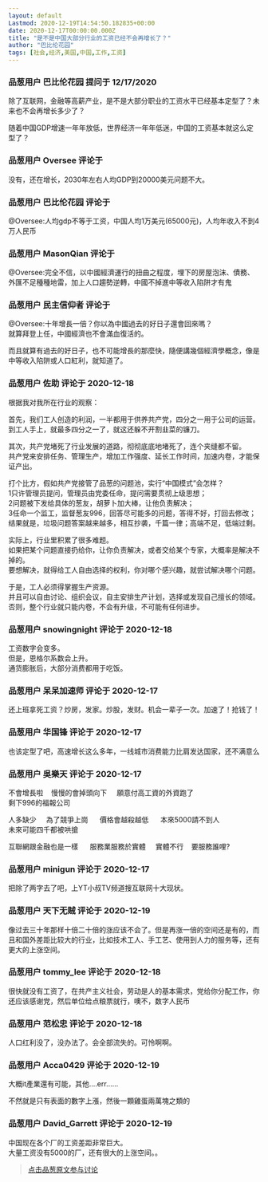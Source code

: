 ```yaml
---
layout: default
Lastmod: 2020-12-19T14:54:50.182835+00:00
date: 2020-12-17T00:00:00.000Z
title: "是不是中国大部分行业的工资已经不会再增长了？"
author: "巴比伦花园"
tags: [社会,经济,美国,中国,工作,工资]
---
```



### 品葱用户 **巴比伦花园** 提问于 12/17/2020
    
除了互联网，金融等高薪产业，是不是大部分职业的工资水平已经基本定型了？未来也不会再增长多少了？  
  
随着中国GDP增速一年年放低，世界经济一年年低迷，中国的工资基本就这么定型了？
    
                

### 品葱用户 **Oversee** 评论于 
        
没有，还在增长，2030年左右人均GDP到20000美元问题不大。
        
                

### 品葱用户 **巴比伦花园** 评论于 
        
@Oversee:人均gdp不等于工资，中国人均1万美元(65000元)，人均年收入不到4万人民币
        
                

### 品葱用户 **MasonQian** 评论于 
        
@Oversee:完全不信，以中國經濟運行的扭曲之程度，埋下的房屋泡沫、債務、外匯不足種種地雷，加上人口趨勢逆轉，中國不掉進中等收入陷阱才有鬼
        
                

### 品葱用户 **民主信仰者** 评论于 
        
@Oversee:十年增長一倍？你以為中國過去的好日子還會回來嗎？  
就算拜登上任，中國經濟也不會滿血復活的。  
  
而且就算有過去的好日子，也不可能增長的那麼快，隨便講幾個經濟學概念，像是中等收入陷阱或人口紅利，就知道了。
        
                

### 品葱用户 **佐助** 评论于 2020-12-18
        
根据我对我所在行业的观察：  
  
首先，我们工人创造的利润，一半都用于供养共产党，四分之一用于公司的运营。  
到工人手上，就最多四分之一了，就这还躲不开割韭菜的镰刀。  
  
其次，共产党堵死了行业发展的道路，彻彻底底地堵死了，连个夹缝都不留。  
共产党来安排任务、管理生产，增加工作强度、延长工作时间，加速内卷，才能保证产出。  
  
打个比方，假如共产党接管了品葱的问题池，实行“中国模式”会怎样？  
1只许管理员提问，管理员由党委任命，提问需要贯彻上级思想；  
2问题被下发给具体的葱友，胡萝卜加大棒，让他负责解决；  
3任命一个监工，监督葱友996，回答尽可能多的问题，答得不好，打回去修改；  
结果就是，垃圾问题答案越来越多，相互抄袭，千篇一律；高端不足，低端过剩。  
  
实际上，行业里积累了很多难题。  
如果把某个问题直接扔给你，让你负责解决，或者交给某个专家，大概率是解决不掉的。  
要想解决，就得给工人自由选择的权利，你对哪个感兴趣，就尝试解决哪个问题。  
  
于是，工人必须得掌握生产资源。  
并且可以自由讨论、组织会议，自主安排生产计划，选择或发现自己擅长的领域。  
否则，整个行业就只能内卷，不会有升级，不可能有任何进步。
        
                

### 品葱用户 **snowingnight** 评论于 2020-12-18
        
工资数字会变多。  
但是，恩格尔系数会上升。  
通货膨胀后，大部分消费都用于吃饭。
        
                

### 品葱用户 **呆呆加速师** 评论于 2020-12-17
        
还上班拿死工资？炒房，发家。炒股，发财。机会一辈子一次。加速了！抢钱了！
        
                

### 品葱用户 **华国锋** 评论于 2020-12-17
        
也该定型了吧，高速增长这么多年，一线城市消费能力比肩发达国家，还不满意么
        
                

### 品葱用户 **吳樂天** 评论于 2020-12-17
        
不會增長啦    慢慢的會掉頭向下     願意付高工資的外資跑了  
剩下996的福報公司        
  
人多缺少     為了競爭上崗      價格會越殺越低      本來5000請不到人  
未來可能四千都被哄搶  
  
互聯網跟金融也是一樣      服務業服務於實體     實體不行    要服務誰哩?
        
                

### 品葱用户 **minigun** 评论于 2020-12-17
        
把除了两字去了吧，上YT小叔TV频道搜互联网十大现状。
        
                

### 品葱用户 **天下无贼** 评论于 2020-12-19
        
像过去三十年那样十倍二十倍的涨应该不会了。但是再涨一倍的空间还是有的，而且和国外差距比较大的行业，比如技术工人、手工艺、使用到人力的服务等，还有更大的上涨空间。
        
                

### 品葱用户 **tommy_lee** 评论于 2020-12-18
        
很快就没有工资了，在共产主义社会，劳动是人的基本需求，党给你分配工作，你还应该感谢党，然后单位给点粮票就行，噢不，数字人民币
        
                

### 品葱用户 **范松忠** 评论于 2020-12-18
        
人口红利没了，没办法了。会全部流失的。可怜啊啊。
        
                

### 品葱用户 **Acca0429** 评论于 2020-12-19
        
大概it產業還有可能，其他....err......  
  
不然就是只有表面的數字上漲，然後一顆雞蛋兩萬塊之類的
        
                

### 品葱用户 **David_Garrett** 评论于 2020-12-19
        
中国现在各个厂的工资差距非常巨大。  
大量工资没有5000的厂，还有很大的上涨空间。。
        
                





> [点击品葱原文参与讨论](https://pincong.rocks/question/34700)

